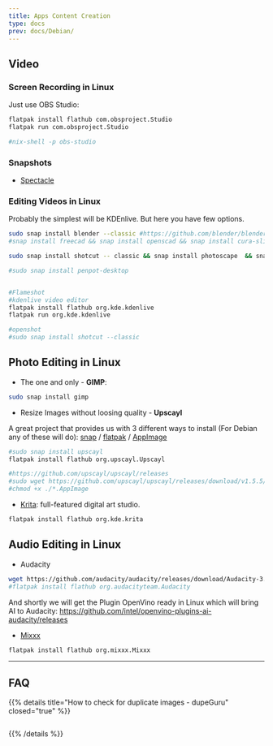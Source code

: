 ```yaml
---
title: Apps Content Creation
type: docs
prev: docs/Debian/
---
```



## Video

### Screen Recording in Linux

Just use OBS Studio:

```sh
flatpak install flathub com.obsproject.Studio
flatpak run com.obsproject.Studio

#nix-shell -p obs-studio
```

### Snapshots

* [Spectacle](https://github.com/KDE/spectacle) 


### Editing Videos in Linux

Probably the simplest will be KDEnlive. But here you have few options.
<!-- 
https://www.youtube.com/watch?v=EHnAV6fObGI -->

```sh
sudo snap install blender --classic #https://github.com/blender/blender/archive/refs/tags/v4.1.1.tar.gz
#snap install freecad && snap install openscad && snap install cura-slicer 

sudo snap install shotcut -- classic && snap install photoscape  && snap install inkscape

#sudo snap install penpot-desktop


#Flameshot
#kdenlive video editor
flatpak install flathub org.kde.kdenlive
flatpak run org.kde.kdenlive

#openshot
#sudo snap install shotcut --classic
```

<!-- {{% details title="Private Android with LineageOS" closed="true" %}}

> SUpported devices list: <https://wiki.lineageos.org/devices/>

{{% /details %}} 
https://gist.githubusercontent.com/JAlcocerT/197667ec5ec0da53e78eb58c4253a73f/raw/d1fe2b51e68fe35b4301c50979e10c1ac18fae9c/Z_design.sh -->


## Photo Editing in Linux

* The one and only - **GIMP**:

```sh
sudo snap install gimp
```

* Resize Images without loosing quality - **Upscayl**

A great project that provides us with 3 different ways to install (For Debian any of these will do): [snap](https://jalcocert.github.io/Linux/docs/debian/linux_installing_apps/#snap) / [flatpak](https://jalcocert.github.io/Linux/docs/debian/linux_installing_apps/#flatpak) / [AppImage](https://jalcocert.github.io/Linux/docs/debian/linux_installing_apps/#ui)

```sh
#sudo snap install upscayl
flatpak install flathub org.upscayl.Upscayl

#https://github.com/upscayl/upscayl/releases
#sudo wget https://github.com/upscayl/upscayl/releases/download/v1.5.5/Upscayl-1.5.5.AppImage
#chmod +x ./*.AppImage
```

* [Krita](https://krita.org/en/): full-featured digital art studio.

```sh
flatpak install flathub org.kde.krita
```

## Audio Editing in Linux

* Audacity

```sh
wget https://github.com/audacity/audacity/releases/download/Audacity-3.4.2/audacity-linux-3.4.2-x64.AppImage
#flatpak install flathub org.audacityteam.Audacity
```

And shortly we will get the Plugin OpenVino ready in Linux which will bring AI to Audacity: https://github.com/intel/openvino-plugins-ai-audacity/releases

* [Mixxx](https://flathub.org/apps/org.mixxx.Mixxx)

```sh
flatpak install flathub org.mixxx.Mixxx
```


---

## FAQ

{{% details title="How to check for duplicate images - dupeGuru" closed="true" %}}

```sh
```

{{% /details %}} 